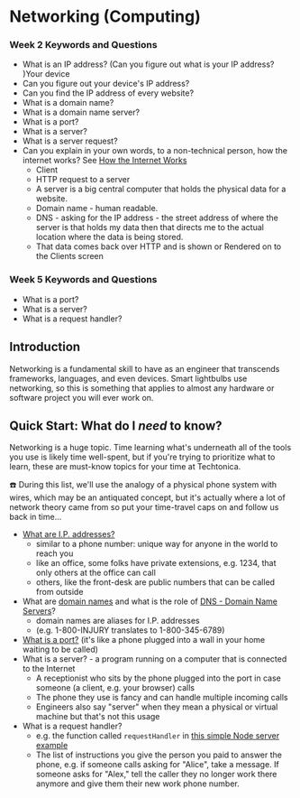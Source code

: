 # Networking (Computing)

### Week 2 Keywords and Questions

- What is an IP address? (Can you figure out what is your IP address? )Your device
- Can you figure out your device's IP address?
- Can you find the IP address of every website?
- What is a domain name?
- What is a domain name server?
- What is a port?
- What is a server?
- What is a server request?
- Can you explain in your own words, to a non-technical person, how the internet works? See [How the Internet Works](./how-the-internet-works.md)
  - Client
  - HTTP request to a server
  - A server is a big central computer that holds the physical data for a website.
  - Domain name - human readable.
  - DNS - asking for the IP address - the street address of where the server is that holds my data then that directs me to the actual location where the data is being stored.
  - That data comes back over HTTP and is shown or Rendered on to the Clients screen

### Week 5 Keywords and Questions

- What is a port?
- What is a server?
- What is a request handler?

## Introduction

Networking is a fundamental skill to have as an engineer that transcends frameworks, languages, and even devices. Smart lightbulbs use networking, so this is something that applies to almost any hardware or software project you will ever work on.

## Quick Start: What do I _need_ to know?

Networking is a huge topic. Time learning what's underneath all of the tools you use is likely time well-spent, but if you're trying to prioritize what to learn, these are must-know topics for your time at Techtonica.

☎️ During this list, we'll use the analogy of a physical phone system with wires, which may be an antiquated concept, but it's actually where a lot of network theory came from so put your time-travel caps on and follow us back in time...

- [What are I.P. addresses?](https://whatismyipaddress.com/ip-basics)
  - similar to a phone number: unique way for anyone in the world to reach you
  - like an office, some folks have private extensions, e.g. 1234, that only others at the office can call
  - others, like the front-desk are public numbers that can be called from outside
- What are [domain names](https://www.namecheap.com/domains/domain-definition-what-is-a-domain-name/) and what is the role of [DNS - Domain Name Servers](./intro-to-dns-ip.md)?
  - domain names are aliases for I.P. addresses
  - (e.g. 1-800-INJURY translates to 1-800-345-6789)
- [What is a port?](https://www.techopedia.com/definition/24717/network-port) (it's like a phone plugged into a wall in your home waiting to be called)
- What is a server? - a program running on a computer that is connected to the Internet
  - A receptionist who sits by the phone plugged into the port in case someone (a client, e.g. your browser) calls
  - The phone they use is fancy and can handle multiple incoming calls
  - Engineers also say "server" when they mean a physical or virtual machine but that's not this usage
- What is a request handler?
  - e.g. the function called `requestHandler` in [this simple Node server example](https://blog.risingstack.com/your-first-node-js-http-server/)
  - The list of instructions you give the person you paid to answer the phone, e.g. if someone calls asking for "Alice", take a message. If someone asks for "Alex," tell the caller they no longer work there anymore and give them their new work phone number.
